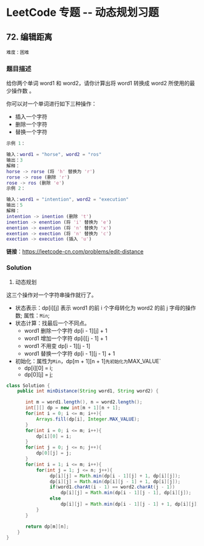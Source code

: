 # LeetCode 专题 -- 动态规划习题

## 72. 编辑距离

`难度：困难`

### 题目描述

给你两个单词 word1 和 word2，请你计算出将 word1 转换成 word2 所使用的最少操作数 。

你可以对一个单词进行如下三种操作：

- 插入一个字符
- 删除一个字符
- 替换一个字符

```matlab
示例 1：

输入：word1 = "horse", word2 = "ros"
输出：3
解释：
horse -> rorse (将 'h' 替换为 'r')
rorse -> rose (删除 'r')
rose -> ros (删除 'e')
示例 2：

输入：word1 = "intention", word2 = "execution"
输出：5
解释：
intention -> inention (删除 't')
inention -> enention (将 'i' 替换为 'e')
enention -> exention (将 'n' 替换为 'x')
exention -> exection (将 'n' 替换为 'c')
exection -> execution (插入 'u')
```

**链接**：https://leetcode-cn.com/problems/edit-distance

### Solution

1. 动态规划

这三个操作对一个字符串操作就行了。

- 状态表示：dp[i][j] 表示 word1 的前 i 个字母转化为 word2 的前 j 字母的操作数; 属性：`Min`;
- 状态计算：找最后一个不同点。
  - word1 删除一个字符 dp[i - 1][j] + 1
  - word1 增加一个字符 dp[i][j - 1] + 1
  - word1 不用变 dp[i - 1][j - 1]
  - word1 替换一个字符 dp[i - 1][j - 1] + 1
- 初始化：属性为`Min`，dp[m + 1][n + 1]`先初始化为`MAX_VALUE`
  - dp[i][0] = i;
  - dp[0][j] = j;

```java
class Solution {
    public int minDistance(String word1, String word2) {

       int m = word1.length(), n = word2.length();
       int[][] dp = new int[m + 1][n + 1];
       for(int i = 0; i <= m; i++){
           Arrays.fill(dp[i], Integer.MAX_VALUE);
       }
       for(int i = 0; i <= m; i++){
           dp[i][0] = i;
       }
       for(int j = 0; j <= n; j++){
           dp[0][j] = j;
       }
       for(int i = 1; i <= m; i++){
           for(int j = 1; j <= n; j++){
                dp[i][j] = Math.min(dp[i - 1][j] + 1, dp[i][j]);
                dp[i][j] = Math.min(dp[i][j - 1] + 1, dp[i][j]);
                if(word1.charAt(i - 1) == word2.charAt(j - 1))
                    dp[i][j] = Math.min(dp[i - 1][j - 1], dp[i][j]);
                else
                    dp[i][j] = Math.min(dp[i - 1][j - 1] + 1, dp[i][j]);
           }
       }

       return dp[m][n];
    }
}
```
